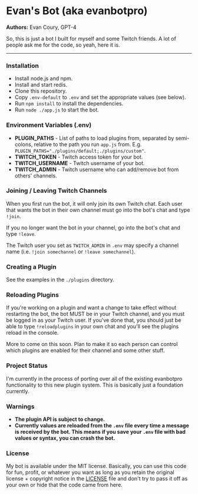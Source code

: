 # Evan's Bot (aka evanbotpro)

**Authors:** Evan Coury, GPT-4

So, this is just a bot I built for myself and some Twitch friends. A lot of people ask me for the code, so yeah, here it is.


----

### Installation

- Install node.js and npm.
- Install and start redis.
- Clone this repository.
- Copy `.env-default` to `.env` and set the appropriate values (see below).
- Run `npm install` to install the dependencies.
- Run `node ./app.js` to start the bot.

### Environment Variables (.env)

- **PLUGIN_PATHS** - List of paths to load plugins from, separated by semi-colons, relative to the path you run `app.js` from. E.g. `PLUGIN_PATHS="./plugins/default;./plugins/custom"`.
- **TWITCH_TOKEN** - Twitch access token for your bot.
- **TWITCH_USERNAME** - Twitch username of your bot.
- **TWITCH_ADMIN** - Twitch username who can add/remove bot from others' channels.

### Joining / Leaving Twitch Channels

When you first run the bot, it will only join its own Twitch chat. Each user that wants the bot in their own channel must go into the bot's chat and type `!join`.

If you no longer want the bot in your channel, go into the bot's chat and type `!leave`.

The Twitch user you set as `TWITCH_ADMIN` in `.env` may specify a channel name (i.e. `!join somechannel` or `!leave somechannel`).

### Creating a Plugin

See the examples in the `./plugins` directory.

### Reloading Plugins

If you're working on a plugin and want a change to take effect without restarting the bot, the bot MUST be in your Twitch channel, and you must be logged in as your Twitch user. If you've done that, you should just be able to type `!reloadplugins` in your own chat and you'll see the plugins reload in the console.

More to come on this soon. Plan to make it so each person can control which plugins are enabled for their channel and some other stuff.

### Project Status

I'm currently in the process of porting over all of the existing evanbotpro functionality to this new plugin system. This is basically just a foundation currently.

### Warnings

- **The plugin API is subject to change.**
- **Currently values are reloaded from the `.env` file every time a message is received by the bot. This means if you save your `.env` file with bad values or syntax, you can crash the bot.**

### License

My bot is available under the MIT license. Basically, you can use this code for fun, profit, or whatever you want as long as you retain the original license + copyright notice in the [LICENSE](./LICENSE) file and don't try to pass it off as your own or hide that the code came from here.
